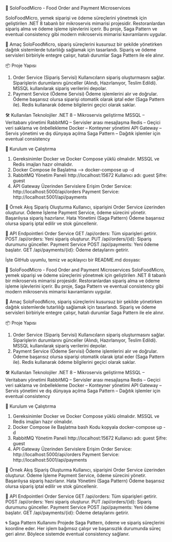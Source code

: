 
🍔 SoloFoodMicro - Food Order and Payment Microservices

SoloFoodMicro, yemek siparişi ve ödeme süreçlerini yönetmek için geliştirilen .NET 8 tabanlı bir mikroservis mimarisi projesidir. Restoranlardan sipariş alma ve ödeme işleme işlevlerini içerir. Bu proje, Saga Pattern ve eventual consistency gibi modern mikroservis mimarisi kavramlarını uygular.

🎯 Amaç
SoloFoodMicro, sipariş süreçlerini kusursuz bir şekilde yönetirken dağıtık sistemlerde tutarlılığı sağlamak için tasarlandı. Sipariş ve ödeme servisleri birbiriyle entegre çalışır, hatalı durumlar Saga Pattern ile ele alınır.

📦 Proje Yapısı
1. Order Service (Sipariş Servisi)
Kullanıcıların sipariş oluşturmasını sağlar.
Siparişlerin durumlarını günceller (Alındı, Hazırlanıyor, Teslim Edildi).
MSSQL kullanılarak sipariş verilerini depolar.
2. Payment Service (Ödeme Servisi)
Ödeme işlemlerini alır ve doğrular.
Ödeme başarısız olursa siparişi otomatik olarak iptal eder (Saga Pattern ile).
Redis kullanarak ödeme bilgilerini geçici olarak saklar.

🛠️ Kullanılan Teknolojiler
.NET 8 – Mikroservis geliştirme
MSSQL – Veritabanı yönetimi
RabbitMQ – Servisler arası mesajlaşma
Redis – Geçici veri saklama ve önbellekleme
Docker – Konteyner yönetimi
API Gateway – Servis yönetimi ve dış dünyaya açılma
Saga Pattern – Dağıtık işlemler için eventual consistency

🚀 Kurulum ve Çalıştırma
1. Gereksinimler
Docker ve Docker Compose yüklü olmalıdır.
MSSQL ve Redis imajları hazır olmalıdır.
2. Docker Compose ile Başlatma
--> docker-compose up -d
3. RabbitMQ Yönetim Paneli
http://localhost:15672
Kullanıcı adı: guest
Şifre: guest
4. API Gateway Üzerinden Servislere Erişim
Order Service: http://localhost:5000/api/orders
Payment Service: http://localhost:5001/api/payments

📖 Örnek Akış
Sipariş Oluşturma
Kullanıcı, siparişini Order Service üzerinden oluşturur.
Ödeme İşleme
Payment Service, ödeme sürecini yönetir. Başarılıysa sipariş hazırlanır.
Hata Yönetimi (Saga Pattern)
Ödeme başarısız olursa sipariş iptal edilir ve stok güncellenir.

🔗 API Endpointleri
Order Service
GET /api/orders: Tüm siparişleri getirir.
POST /api/orders: Yeni sipariş oluşturur.
PUT /api/orders/{id}: Sipariş durumunu günceller.
Payment Service
POST /api/payments: Yeni ödeme başlatır.
GET /api/payments/{id}: Ödeme detaylarını getirir.


İşte GitHub uyumlu, temiz ve açıklayıcı bir README.md dosyası:

🍔 SoloFoodMicro - Food Order and Payment Microservices
SoloFoodMicro, yemek siparişi ve ödeme süreçlerini yönetmek için geliştirilen .NET 8 tabanlı bir mikroservis mimarisi projesidir. Restoranlardan sipariş alma ve ödeme işleme işlevlerini içerir. Bu proje, Saga Pattern ve eventual consistency gibi modern mikroservis mimarisi kavramlarını uygular.

🎯 Amaç
SoloFoodMicro, sipariş süreçlerini kusursuz bir şekilde yönetirken dağıtık sistemlerde tutarlılığı sağlamak için tasarlandı. Sipariş ve ödeme servisleri birbiriyle entegre çalışır, hatalı durumlar Saga Pattern ile ele alınır.

📦 Proje Yapısı
1. Order Service (Sipariş Servisi)
Kullanıcıların sipariş oluşturmasını sağlar.
Siparişlerin durumlarını günceller (Alındı, Hazırlanıyor, Teslim Edildi).
MSSQL kullanılarak sipariş verilerini depolar.
2. Payment Service (Ödeme Servisi)
Ödeme işlemlerini alır ve doğrular.
Ödeme başarısız olursa siparişi otomatik olarak iptal eder (Saga Pattern ile).
Redis kullanarak ödeme bilgilerini geçici olarak saklar.

🛠️ Kullanılan Teknolojiler
.NET 8 – Mikroservis geliştirme
MSSQL – Veritabanı yönetimi
RabbitMQ – Servisler arası mesajlaşma
Redis – Geçici veri saklama ve önbellekleme
Docker – Konteyner yönetimi
API Gateway – Servis yönetimi ve dış dünyaya açılma
Saga Pattern – Dağıtık işlemler için eventual consistency

🚀 Kurulum ve Çalıştırma
1. Gereksinimler
Docker ve Docker Compose yüklü olmalıdır.
MSSQL ve Redis imajları hazır olmalıdır.
2. Docker Compose ile Başlatma
bash
Kodu kopyala
docker-compose up -d
3. RabbitMQ Yönetim Paneli
http://localhost:15672
Kullanıcı adı: guest
Şifre: guest
4. API Gateway Üzerinden Servislere Erişim
Order Service: http://localhost:5000/api/orders
Payment Service: http://localhost:5001/api/payments

📖 Örnek Akış
Sipariş Oluşturma
Kullanıcı, siparişini Order Service üzerinden oluşturur.
Ödeme İşleme
Payment Service, ödeme sürecini yönetir. Başarılıysa sipariş hazırlanır.
Hata Yönetimi (Saga Pattern)
Ödeme başarısız olursa sipariş iptal edilir ve stok güncellenir.

🔗 API Endpointleri
Order Service
GET /api/orders: Tüm siparişleri getirir.
POST /api/orders: Yeni sipariş oluşturur.
PUT /api/orders/{id}: Sipariş durumunu günceller.
Payment Service
POST /api/payments: Yeni ödeme başlatır.
GET /api/payments/{id}: Ödeme detaylarını getirir.

🌀 Saga Pattern Kullanımı
Projede Saga Pattern, ödeme ve sipariş süreçlerini koordine eder. Her işlem bağımsız çalışır ve başarısızlık durumunda süreç geri alınır. Böylece sistemde eventual consistency sağlanır.
